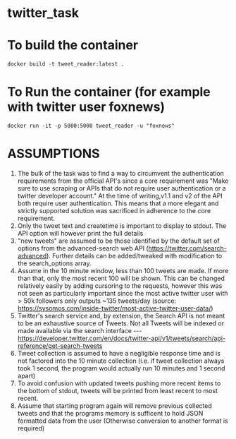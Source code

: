 # twitter_task


# To build the container
```
docker build -t tweet_reader:latest .
```

# To Run the container (for example with twitter user foxnews)
```
docker run -it -p 5000:5000 tweet_reader -u "foxnews"
```

# ASSUMPTIONS
1. The bulk of the task was to find a way to circumvent the authentication requirements from the official API's since a core requirement was "Make sure to use scraping or APIs that do not require user authentication or a twitter developer account." At the time of writing,v1.1 and v2 of the API both require user authentication. This means that a more elegant and strictly supported solution was sacrificed in adherence to the core requirement.
2. Only the tweet text and createtime is important to display to stdout. The API option will however print the full details
3. "new tweets" are assumed to be those identified by the default set of options from the advanced-search web API (https://twitter.com/search-advanced). Further details can be added/tweaked with modification to the search_options array.
4. Assume in the 10 minute window, less than 100 tweets are made. If more than that, only the most recent 100 will be shown. This can be changed relatively easily by adding cursoring to the requests, however this was not seen as particularly important since the most active twitter user with > 50k followers only outputs ~135 tweets/day (source: https://sysomos.com/inside-twitter/most-active-twitter-user-data/)
5. Twitter's search service and, by extension, the Search API is not meant to be an exhaustive source of Tweets. Not all Tweets will be indexed or made available via the search interface --- https://developer.twitter.com/en/docs/twitter-api/v1/tweets/search/api-reference/get-search-tweets
6. Tweet collection is assumed to have a negligible response time and is not factored into the 10 minute collection (i.e. if tweet collection always took 1 second, the program would actually run 10 minutes and 1 second apart)
7. To avoid confusion with updated tweets pushing more recent items to the bottom of stdout, tweets will be printed from least recent to most recent. 
8. Assume that starting program again will remove previous collected tweets and that the programs memory is sufficent to hold JSON formatted data from the user (Otherwise conversion to another format is required)